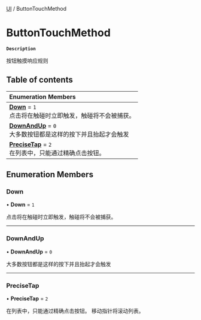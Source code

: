 [UI](../modules/UI.UI.md) / ButtonTouchMethod

# ButtonTouchMethod <Badge type="tip" text="Enumeration" />

**`Description`**

按钮触摸响应规则

## Table of contents

| Enumeration Members |
| :-----|
| **[Down](UI.UI.ButtonTouchMethod.md#down)** = ``1`` <br> 点击将在触碰时立即触发，触碰将不会被捕获。|
| **[DownAndUp](UI.UI.ButtonTouchMethod.md#downandup)** = ``0`` <br> 大多数按钮都是这样的按下并且抬起才会触发|
| **[PreciseTap](UI.UI.ButtonTouchMethod.md#precisetap)** = ``2`` <br> 在列表中，只能通过精确点击按钮。|

## Enumeration Members

### Down

• **Down** = ``1``

点击将在触碰时立即触发，触碰将不会被捕获。

___

### DownAndUp

• **DownAndUp** = ``0``

大多数按钮都是这样的按下并且抬起才会触发

___

### PreciseTap

• **PreciseTap** = ``2``

在列表中，只能通过精确点击按钮。
移动指针将滚动列表。
